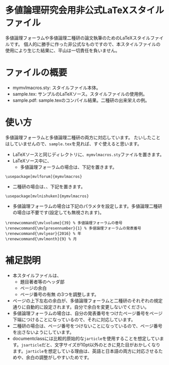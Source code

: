 # 多値論理研究会用非公式LaTeXスタイルファイル

多値論理フォーラムや多値論理二種研の論文執筆のためのLaTeXスタイルファイルです。
個人的に勝手に作った非公式なものですので、本スタイルファイルの使用により生じた結果に、平山は一切責任を負いません。

# ファイルの概要

- mymvlmacros.sty: スタイルファイル本体。
- sample.tex: サンプルのLaTeXソース。スタイルファイルの使用例。
- sample.pdf: sample.texのコンパイル結果。二種研の出来栄えの例。

# 使い方

多値論理フォーラムと多値論理二種研の両方に対応しています。
たいしたことはしていませんので、`sample.tex`を見れば、すぐ使えると思います。

- LaTeXソースと同じディレクトリに、`mymvlmacros.sty`ファイルを置きます。
- LaTeXソース中に、
  - 多値論理フォーラムの場合は、下記を置きます。
```
\usepackage[mvlforum]{mymvlmacros}
```
  - 二種研の場合は、、下記を置きます。
```
\usepackage[mvlnishuken]{mymvlmacros}
```
- 多値論理フォーラムの場合は下記のパラメタを設定します。多値論理二種研の場合は不要です(設定しても無視されます)。
```
\renewcommand{\mvlvolume}{39} % 多値論理フォーラムの巻号
\renewcommand{\mvlpresennumber}{1} % 多値論理フォーラムの発表番号
\renewcommand{\mvlyear}{2016} % 年
\renewcommand{\mvlmonth}{9} % 月
```

# 補足説明

- 本スタイルファイルは、
  - 題目著者等のヘッダ部
  - ページの余白
  - ページ番号の有無
  の3つを調整します。
- ページの上下左右の余白が、多値論理フォーラムと二種研のそれぞれの規定通りに自動的に設定されます。自分で余白を変更しないでください。
- 多値論理フォーラムの場合は、自分の発表番号をつけたページ番号をページ下端につけることになっているので、それに対応しています。
- 二種研の場合は、ページ番号をつけないことになっているので、ページ番号を出さないようにしています。
- documentclassには比較的原始的な`jarticle`を使用することを想定しています。`jsarticle`だと、文字サイズが10pt以外のときに見た目がおかしくなります。`jarticle`を想定している理由は、英語と日本語の両方に対応させるためや、余白の調整がしやすいためです。
